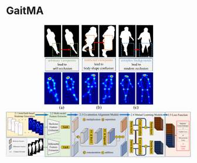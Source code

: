 # GaitMA
<div align="center">
  <img src="/Image/figure 1.jpg" width = "300">
</div>
<div align="center">
  <img src="/Image/pipeline.jpg">
</div>

